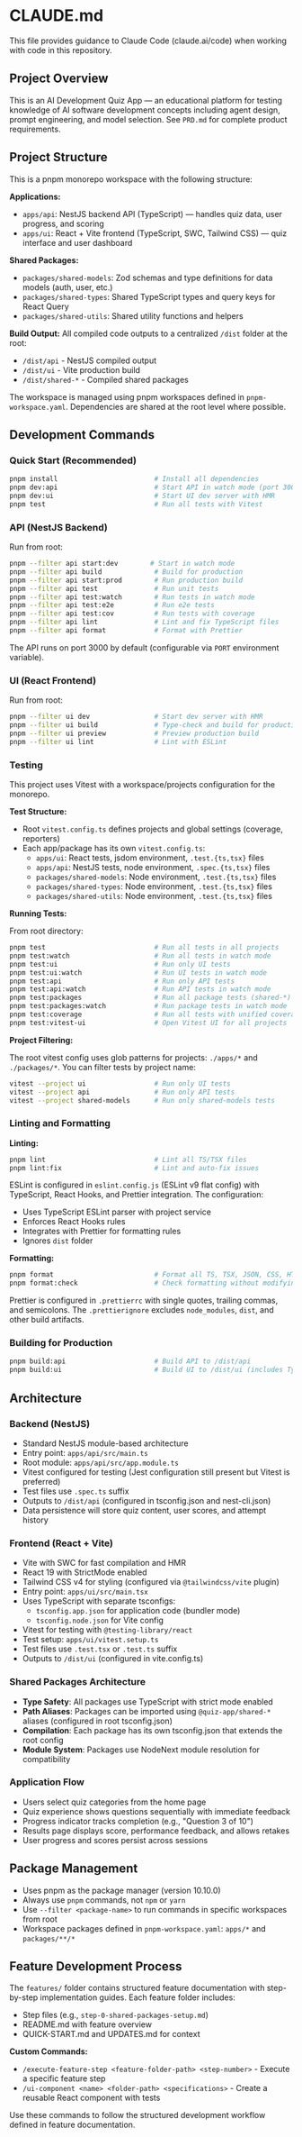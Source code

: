 # CLAUDE.md

This file provides guidance to Claude Code (claude.ai/code) when working with code in this repository.

## Project Overview

This is an AI Development Quiz App — an educational platform for testing knowledge of AI software development concepts including agent design, prompt engineering, and model selection. See `PRD.md` for complete product requirements.

## Project Structure

This is a pnpm monorepo workspace with the following structure:

**Applications:**
- `apps/api`: NestJS backend API (TypeScript) — handles quiz data, user progress, and scoring
- `apps/ui`: React + Vite frontend (TypeScript, SWC, Tailwind CSS) — quiz interface and user dashboard

**Shared Packages:**
- `packages/shared-models`: Zod schemas and type definitions for data models (auth, user, etc.)
- `packages/shared-types`: Shared TypeScript types and query keys for React Query
- `packages/shared-utils`: Shared utility functions and helpers

**Build Output:**
All compiled code outputs to a centralized `/dist` folder at the root:
- `/dist/api` - NestJS compiled output
- `/dist/ui` - Vite production build
- `/dist/shared-*` - Compiled shared packages

The workspace is managed using pnpm workspaces defined in `pnpm-workspace.yaml`. Dependencies are shared at the root level where possible.

## Development Commands

### Quick Start (Recommended)
```bash
pnpm install                        # Install all dependencies
pnpm dev:api                        # Start API in watch mode (port 3000)
pnpm dev:ui                         # Start UI dev server with HMR
pnpm test                           # Run all tests with Vitest
```

### API (NestJS Backend)
Run from root:
```bash
pnpm --filter api start:dev        # Start in watch mode
pnpm --filter api build             # Build for production
pnpm --filter api start:prod        # Run production build
pnpm --filter api test              # Run unit tests
pnpm --filter api test:watch        # Run tests in watch mode
pnpm --filter api test:e2e          # Run e2e tests
pnpm --filter api test:cov          # Run tests with coverage
pnpm --filter api lint              # Lint and fix TypeScript files
pnpm --filter api format            # Format with Prettier
```

The API runs on port 3000 by default (configurable via `PORT` environment variable).

### UI (React Frontend)
Run from root:
```bash
pnpm --filter ui dev                # Start dev server with HMR
pnpm --filter ui build              # Type-check and build for production
pnpm --filter ui preview            # Preview production build
pnpm --filter ui lint               # Lint with ESLint
```

### Testing

This project uses Vitest with a workspace/projects configuration for the monorepo.

**Test Structure:**
- Root `vitest.config.ts` defines projects and global settings (coverage, reporters)
- Each app/package has its own `vitest.config.ts`:
  - `apps/ui`: React tests, jsdom environment, `.test.{ts,tsx}` files
  - `apps/api`: NestJS tests, node environment, `.spec.{ts,tsx}` files
  - `packages/shared-models`: Node environment, `.test.{ts,tsx}` files
  - `packages/shared-types`: Node environment, `.test.{ts,tsx}` files
  - `packages/shared-utils`: Node environment, `.test.{ts,tsx}` files

**Running Tests:**

From root directory:
```bash
pnpm test                           # Run all tests in all projects
pnpm test:watch                     # Run all tests in watch mode
pnpm test:ui                        # Run only UI tests
pnpm test:ui:watch                  # Run UI tests in watch mode
pnpm test:api                       # Run only API tests
pnpm test:api:watch                 # Run API tests in watch mode
pnpm test:packages                  # Run all package tests (shared-*)
pnpm test:packages:watch            # Run package tests in watch mode
pnpm test:coverage                  # Run all tests with unified coverage report
pnpm test:vitest-ui                 # Open Vitest UI for all projects
```

**Project Filtering:**

The root vitest config uses glob patterns for projects: `./apps/*` and `./packages/*`. You can filter tests by project name:
```bash
vitest --project ui                 # Run only UI tests
vitest --project api                # Run only API tests
vitest --project shared-models      # Run only shared-models tests
```

### Linting and Formatting

**Linting:**
```bash
pnpm lint                           # Lint all TS/TSX files
pnpm lint:fix                       # Lint and auto-fix issues
```

ESLint is configured in `eslint.config.js` (ESLint v9 flat config) with TypeScript, React Hooks, and Prettier integration. The configuration:
- Uses TypeScript ESLint parser with project service
- Enforces React Hooks rules
- Integrates with Prettier for formatting rules
- Ignores `dist` folder

**Formatting:**
```bash
pnpm format                         # Format all TS, TSX, JSON, CSS, HTML files
pnpm format:check                   # Check formatting without modifying files
```

Prettier is configured in `.prettierrc` with single quotes, trailing commas, and semicolons. The `.prettierignore` excludes `node_modules`, `dist`, and other build artifacts.

### Building for Production
```bash
pnpm build:api                      # Build API to /dist/api
pnpm build:ui                       # Build UI to /dist/ui (includes TypeScript check)
```

## Architecture

### Backend (NestJS)
- Standard NestJS module-based architecture
- Entry point: `apps/api/src/main.ts`
- Root module: `apps/api/src/app.module.ts`
- Vitest configured for testing (Jest configuration still present but Vitest is preferred)
- Test files use `.spec.ts` suffix
- Outputs to `/dist/api` (configured in tsconfig.json and nest-cli.json)
- Data persistence will store quiz content, user scores, and attempt history

### Frontend (React + Vite)
- Vite with SWC for fast compilation and HMR
- React 19 with StrictMode enabled
- Tailwind CSS v4 for styling (configured via `@tailwindcss/vite` plugin)
- Entry point: `apps/ui/src/main.tsx`
- Uses TypeScript with separate tsconfigs:
  - `tsconfig.app.json` for application code (bundler mode)
  - `tsconfig.node.json` for Vite config
- Vitest for testing with `@testing-library/react`
- Test setup: `apps/ui/vitest.setup.ts`
- Test files use `.test.tsx` or `.test.ts` suffix
- Outputs to `/dist/ui` (configured in vite.config.ts)

### Shared Packages Architecture
- **Type Safety**: All packages use TypeScript with strict mode enabled
- **Path Aliases**: Packages can be imported using `@quiz-app/shared-*` aliases (configured in root tsconfig.json)
- **Compilation**: Each package has its own tsconfig.json that extends the root config
- **Module System**: Packages use NodeNext module resolution for compatibility

### Application Flow
- Users select quiz categories from the home page
- Quiz experience shows questions sequentially with immediate feedback
- Progress indicator tracks completion (e.g., "Question 3 of 10")
- Results page displays score, performance feedback, and allows retakes
- User progress and scores persist across sessions

## Package Management
- Uses pnpm as the package manager (version 10.10.0)
- Always use `pnpm` commands, not `npm` or `yarn`
- Use `--filter <package-name>` to run commands in specific workspaces from root
- Workspace packages defined in `pnpm-workspace.yaml`: `apps/*` and `packages/**/*`

## Feature Development Process
The `features/` folder contains structured feature documentation with step-by-step implementation guides. Each feature folder includes:
- Step files (e.g., `step-0-shared-packages-setup.md`)
- README.md with feature overview
- QUICK-START.md and UPDATES.md for context

**Custom Commands:**
- `/execute-feature-step <feature-folder-path> <step-number>` - Execute a specific feature step
- `/ui-component <name> <folder-path> <specifications>` - Create a reusable React component with tests

Use these commands to follow the structured development workflow defined in feature documentation.
